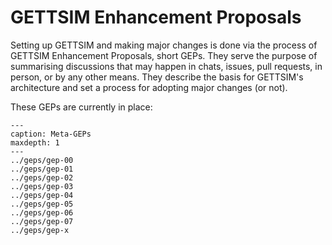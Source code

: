 # GETTSIM Enhancement Proposals

Setting up GETTSIM and making major changes is done via the process of GETTSIM
Enhancement Proposals, short GEPs. They serve the purpose of summarising discussions
that may happen in chats, issues, pull requests, in person, or by any other means. They
describe the basis for GETTSIM's architecture and set a process for adopting major
changes (or not).

These GEPs are currently in place:

```{toctree}
---
caption: Meta-GEPs
maxdepth: 1
---
../geps/gep-00
../geps/gep-01
../geps/gep-02
../geps/gep-03
../geps/gep-04
../geps/gep-05
../geps/gep-06
../geps/gep-07
../geps/gep-x
```
